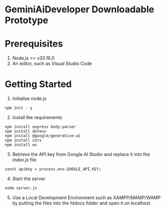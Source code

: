 # GeminiAiDeveloper Downloadable Prototype

# Prerequisites

1. Node.js >= v20.16.0
2. An editor, such as Visual Studio Code

# Getting Started

1. Initialise node.js

```
npm init - y
```

2. Install the requirements

```
npm install express body-parser
npm install dotenv
npm install @google/generative-ai
npm install cors
npm install ws
```

3. Retrieve the API key from Google AI Studio and replace it into the *index.js* file

```
const apiKey = process.env.GOOGLE_API_KEY;
```

4. Start the server

```
node server.js
```

5. Use a Local Development Environment such as XAMPP/MAMP/WAMP by putting the files into the htdocs folder and open it on localhost.
